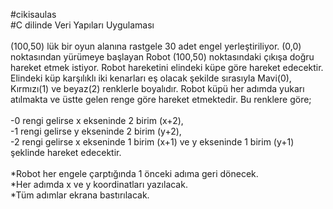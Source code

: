 #cikisaulas<br>
#C dilinde Veri Yapıları Uygulaması
<br><br>
(100,50) lük bir oyun alanına rastgele 30 adet engel yerleştiriliyor. (0,0) noktasından yürümeye başlayan Robot (100,50) noktasındaki çıkışa doğru hareket etmek istiyor. Robot hareketini elindeki küpe göre hareket edecektir. Elindeki küp karşılıklı iki kenarları eş olacak şekilde sırasıyla Mavi(0), Kırmızı(1) ve beyaz(2) renklerle boyalıdır. Robot küpü her adımda yukarı atılmakta ve üstte gelen renge göre hareket etmektedir. Bu renklere göre;<br><br>
-0 rengi gelirse x ekseninde 2 birim (x+2),<br>
-1 rengi gelirse y ekseninde 2 birim (y+2),<br>
-2 rengi gelirse x ekseninde 1 birim (x+1) ve y ekseninde 1 birim (y+1) şeklinde hareket edecektir.<br>
<br>
*Robot her engele çarptığında 1 önceki adıma geri dönecek.<br>
*Her adımda x ve y koordinatları yazılacak.<br>
*Tüm adımlar ekrana bastırılacak.<br>
